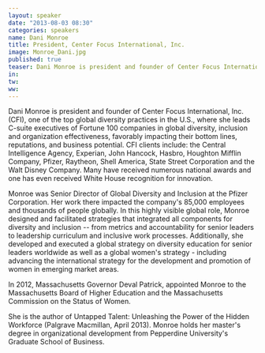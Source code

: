 ```yaml
---
layout: speaker
date: "2013-08-03 08:30"
categories: speakers
name: Dani Monroe
title: President, Center Focus International, Inc. 
image: Monroe_Dani.jpg
published: true
teaser: Dani Monroe is president and founder of Center Focus International, Inc.(CFI), one of the top global diversity practices in the U.S., where she leads C-suite executives of Fortune 100 companies in global diversity, inclusion and organization effectiveness, favorably impacting their bottom lines, reputations, and business potential.  
in:
tw:
ww: 
---
```

Dani Monroe is president and founder of Center Focus International, Inc.(CFI), one of the top global diversity practices in the U.S., where she leads C-suite executives of Fortune 100 companies in global diversity, inclusion and organization effectiveness, favorably impacting their bottom lines, reputations, and business potential.  CFI clients include: the Central Intelligence Agency, Experian, John Hancock, Hasbro, Houghton Mifflin Company, Pfizer, Raytheon, Shell America, State Street Corporation and the Walt Disney Company. Many have received numerous national awards and one has even received White House recognition for innovation.Monroe was Senior Director of Global Diversity and Inclusion at the Pfizer Corporation. Her work there impacted the company's 85,000 employees and thousands of people globally. In this highly visible global role, Monroe designed and facilitated strategies that integrated all components for diversity and inclusion -- from metrics and accountability for senior leaders to leadership curriculum and inclusive work processes. Additionally, she developed and executed a global strategy on diversity education for senior leaders worldwide as well as a global women's strategy - including advancing the international strategy for the development and promotion of women in emerging market areas.In 2012, Massachusetts Governor Deval Patrick, appointed Monroe to the Massachusetts Board of Higher Education and the Massachusetts Commission on the Status of Women.She is the author of Untapped Talent: Unleashing the Power of the Hidden Workforce (Palgrave Macmillan, April 2013). Monroe holds her master's degree in organizational development from Pepperdine University's Graduate School of Business. 